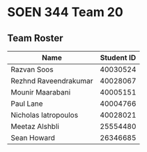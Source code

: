 # SOEN 344 Team 20  

## Team Roster
Name | Student ID
---- | ----------
Razvan Soos | 40030524
Rezhnd Raveendrakumar | 40028067
Mounir Maarabani | 40005151
Paul Lane | 40004766  
Nicholas Iatropoulos | 40028021
Meetaz Alshbli  | 25554480
Sean Howard | 26346685
